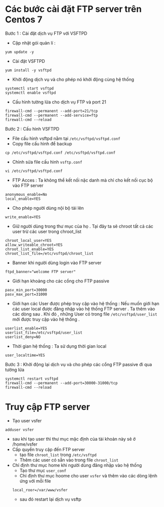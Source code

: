 # Các bước cài đặt FTP server trên Centos 7 
Bước 1 : Cài đặt dịch vụ FTP với VSFTPD
- Cập nhật gói quản lí : 
```
yum update -y
```
- Cài đặt VSFTPD
```
yum install -y vsftpd
```
- Khởi động dịch vụ và cho phép nó khởi động cùng hệ thống 
```
systemctl start vsftpd
systemctl enable vsftpd
```
- Cấu hình tường lửa cho dịch vụ FTP và port 21 
```
firewall-cmd --permanent --add-port=21/tcp
firewall-cmd --permanent --add-service=ftp
firewall-cmd --reload
```
Bước 2 : Cấu hình VSFTPD
- File cấu hình vsftpd nằm tại `/etc/vsftpd/vsftpd.conf` 
- Copy file cấu hình để backup
```
cp /etc/vsftpd/vsftpd.conf /etc/vsftpd/vsftpd.conf
```
- Chỉnh sửa file cấu hình `vsftp.conf`
```
vi /etc/vsftpd/vsftpd.conf
```
- FTP Acces : Ta không thể kết nối nặc danh mà chỉ cho kết nối cục bộ vào FTP server 
```
anonymous_enable=No
local_enable=YES
```
- Cho phép người dùng nội bộ tải lên 
```
write_enable=YES
```
- Giữ người dùng trong thư mục của họ . Tại đây ta sẽ chroot tất cả các user trừ các user trong chroot_list
```
chroot_local_user=YES
allow_writeable_chroot=YES
chroot_list_enable=YES
chroot_list_file=/etc/vsftpd/chroot_list
```
- Banner khi người dùng login vào FTP server 
```
ftpd_banner="welcome FTP server"
```
- Giới hạn khoảng cho các cổng cho FTP passive 
```
pasv_min_port=30000
pasv_max_port=31000
```
- Giới hạn các User được phép truy cập vào hệ thống : Nếu muốn giới hạn các user local được đăng nhập vào hệ thống FTP server . Ta thêm vào các dòng sau . Khi đó , những User có trong file `/etc/vsftpd/user_list` mới được truy cập vào hệ thống .
```
userlist_enable=YES
userlist_file=/etc/vsftpd/user_list
userlist_deny=NO
```
- Thời gian hệ thống : Ta sử dụng thời gian local 
```
user_localtime=YES
```
Bước 3 : Khởi động lại dịch vụ và cho phép các cổng FTP passive đi qua tường lửa

```
systemctl restart vsftpd
firewall-cmd --permanent --add-port=30000-31000/tcp
firewall-cmd --reload
```

# Truy cập FTP server 
- Tạo user vsfer 
```
adduser vsfer
```
- sau khi tạo user thì thư mục mặc định của tài khoản này sẽ ở /home/vsfer
- Cấp quyền truy cập đến FTP server
  - tạo file `chroot_list` trong `/etc/vsftpd`
  - Thêm các user có sẵn vào trong file `chroot_list`
- Chỉ định thư mục home khi người dùng đăng nhập vào hệ thống 
  - Tạo thư mục `user_conf`
  - Chỉ định thư mục hoome cho user `vsfer` và thêm vào các dòng lệnh ứng với mỗi file
  ```
  local_roor=/var/www/vsfer
  ```
  - sau đó restart lại dịch vụ vsftp
  
    